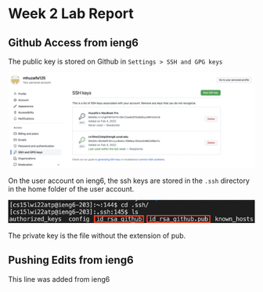 # Week 2 Lab Report

## Github Access from ieng6

The public key is stored on Github in ```Settings > SSH and GPG keys```

![Image](ssh-key_github.png)

On the user account on ieng6, the ssh keys are stored in the ```.ssh``` directory in the home folder of the user account.

![Image](ssh-keys_ieng6.png)

The private key is the file without the extension of pub.

## Pushing Edits from ieng6

This line was added from ieng6
